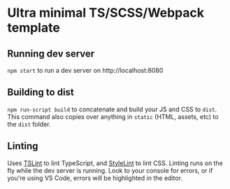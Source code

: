 # Ultra minimal TS/SCSS/Webpack template

## Running dev server
`npm start` to run a dev server on http://localhost:8080

## Building to dist
`npm run-script build` to concatenate and build your JS and CSS to `dist`. This command also copies over anything in `static` (HTML, assets, etc) to the `dist` folder.

## Linting
Uses [TSLint](https://github.com/palantir/tslint) to lint TypeScript, and [StyleLint](https://stylelint.io/) to lint CSS. Linting runs on the fly while the dev server is running. Look to your console for errors, or if you're using VS Code, errors will be highlighted in the editor.

